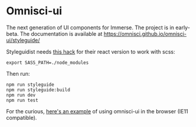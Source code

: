 # Omnisci-ui
The next generation of UI components for Immerse. The project is in early-beta. The documentation is available at https://omnisci.github.io/omnisci-ui/styleguide/

Styleguidist needs [this hack](https://medium.com/@moog16/working-with-sass-create-react-app-v2-69c9629319b1) for their react version to work with scss:
```
export SASS_PATH=./node_modules
```

Then run:
```
npm run styleguide
npm run styleguide:build
npm run dev
npm run test
```

For the curious, [here's an example](https://codepen.io/biovisualize/pen/XLNeoO?editors=1010) of using omnisci-ui in the browser (IE11 compatible).